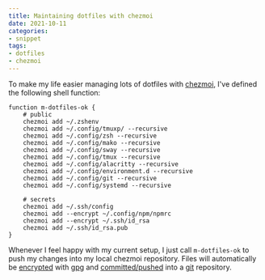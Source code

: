 ```yaml
---
title: Maintaining dotfiles with chezmoi
date: 2021-10-11
categories:
- snippet
tags:
- dotfiles
- chezmoi
---
```


To make my life easier managing lots of dotfiles with [chezmoi](https://www.chezmoi.io/), I've defined the following shell function:

```shell script
function m-dotfiles-ok {
    # public
    chezmoi add ~/.zshenv
    chezmoi add ~/.config/tmuxp/ --recursive
    chezmoi add ~/.config/zsh --recursive
    chezmoi add ~/.config/mako --recursive
    chezmoi add ~/.config/sway --recursive
    chezmoi add ~/.config/tmux --recursive
    chezmoi add ~/.config/alacritty --recursive
    chezmoi add ~/.config/environment.d --recursive
    chezmoi add ~/.config/git --recursive
    chezmoi add ~/.config/systemd --recursive

    # secrets
    chezmoi add ~/.ssh/config
    chezmoi add --encrypt ~/.config/npm/npmrc
    chezmoi add --encrypt ~/.ssh/id_rsa
    chezmoi add ~/.ssh/id_rsa.pub
}
```

Whenever I feel happy with my current setup, I just call `m-dotfiles-ok` to push my changes into my local chezmoi repository. Files will automatically be [encrypted](../chezmoi-gpg) with [gpg](https://www.gnupg.org/) and [committed/pushed](../chezmoi-auto-git) into a [git](https://git-scm.com/) repository.
